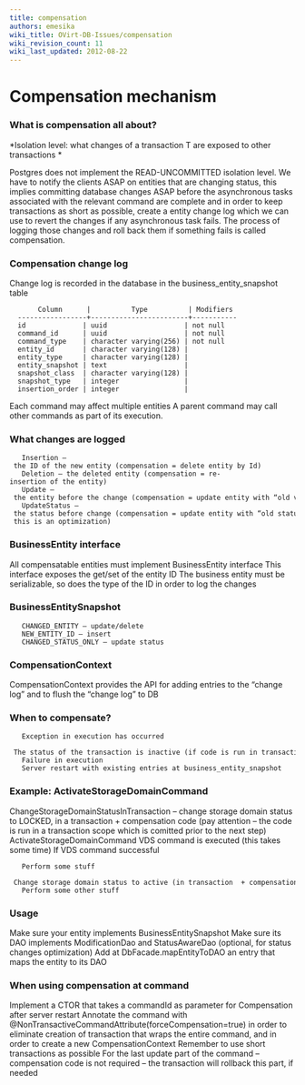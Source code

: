 ```yaml
---
title: compensation
authors: emesika
wiki_title: OVirt-DB-Issues/compensation
wiki_revision_count: 11
wiki_last_updated: 2012-08-22
---
```


# Compensation mechanism

### What is compensation all about?

*Isolation level: what changes of a transaction T are exposed to other transactions
*

Postgres does not implement the READ-UNCOMMITTED isolation level. We have to notify the clients ASAP on entities that are changing status, this implies committing database changes ASAP before the asynchronous tasks associated with the relevant command are complete and in order to keep transactions as short as possible, create a entity change log which we can use to revert the changes if any asynchronous task fails.
 The process of logging those changes and roll back them if something fails is called compensation.

### Compensation change log

Change log is recorded in the database in the business_entity_snapshot table

           Column      |          Type          | Modifiers 
      -----------------+------------------------+-----------
      id              | uuid                   | not null
      command_id      | uuid                   | not null
      command_type    | character varying(256) | not null
      entity_id       | character varying(128) | 
      entity_type     | character varying(128) | 
      entity_snapshot | text                   | 
      snapshot_class  | character varying(128) | 
      snapshot_type   | integer                | 
      insertion_order | integer                |

Each command may affect multiple entities
A parent command may call other commands as part of its execution.

### What changes are logged

       Insertion – the ID of the new entity (compensation = delete entity by Id)
       Deletion – the deleted entity (compensation = re-insertion of the entity)
       Update – the entity before the change (compensation = update entity with “old values”)
       UpdateStatus – the status before change (compensation = update entity with “old status” - this is an optimization)

### BusinessEntity interface

All compensatable entities must implement BusinessEntity interface
This interface exposes the get/set of the entity ID
The business entity must be serializable, so does the type of the ID in order to log the changes

### BusinessEntitySnapshot

       CHANGED_ENTITY – update/delete
       NEW_ENTITY_ID – insert
       CHANGED_STATUS_ONLY – update status 

### CompensationContext

CompensationContext provides the API for adding entries to the “change log” and to flush the “change log” to DB

### When to compensate?

       Exception in execution has occurred
       The status of the transaction is inactive (if code is run in transaction)
       Failure in execution
       Server restart with existing entries at business_entity_snapshot

### Example: ActivateStorageDomainCommand

ChangeStorageDomainStatusInTransaction – change storage domain status to LOCKED, in a transaction + compensation code (pay attention – the code is run in a transaction scope which is comitted prior to the next step)
ActivateStorageDomainCommand VDS command is executed (this takes some time)
If VDS command successful

       Perform some stuff
       Change storage domain status to active (in transaction  + compensation code)
       Perform some other stuff

### Usage

Make sure your entity implements BusinessEntitySnapshot
Make sure its DAO implements ModificationDao and StatusAwareDao (optional, for status changes optimization)
Add at DbFacade.mapEntityToDAO an entry that maps the entity to its DAO

### When using compensation at command

Implement a CTOR that takes a commandId as parameter for Compensation after server restart
Annotate the command with @NonTransactiveCommandAttribute(forceCompensation=true) in order to eliminate creation of transaction that wraps the entire command, and in order to create a new CompensationContext
Remember to use short transactions as possible
For the last update part of the command – compensation code is not required – the transaction will rollback this part, if needed
